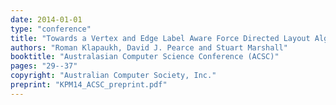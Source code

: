 ```yaml
---
date: 2014-01-01
type: "conference"
title: "Towards a Vertex and Edge Label Aware Force Directed Layout Algorithm"
authors: "Roman Klapaukh, David J. Pearce and Stuart Marshall"
booktitle: "Australasian Computer Science Conference (ACSC)"
pages: "29--37"
copyright: "Australian Computer Society, Inc."
preprint: "KPM14_ACSC_preprint.pdf"
---
```


